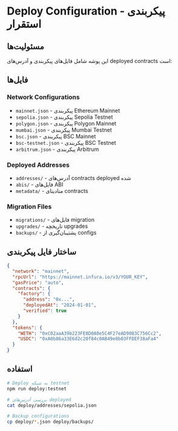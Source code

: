 # Deploy Configuration - پیکربندی استقرار

## مسئولیت‌ها

این پوشه شامل فایل‌های پیکربندی و آدرس‌های deployed contracts است:

## فایل‌ها

### Network Configurations
- `mainnet.json` - پیکربندی Ethereum Mainnet
- `sepolia.json` - پیکربندی Sepolia Testnet
- `polygon.json` - پیکربندی Polygon Mainnet
- `mumbai.json` - پیکربندی Mumbai Testnet
- `bsc.json` - پیکربندی BSC Mainnet
- `bsc-testnet.json` - پیکربندی BSC Testnet
- `arbitrum.json` - پیکربندی Arbitrum

### Deployed Addresses
- `addresses/` - آدرس‌های contracts deployed شده
- `abis/` - فایل‌های ABI
- `metadata/` - متادیتای contracts

### Migration Files
- `migrations/` - فایل‌های migration
- `upgrades/` - تاریخچه upgrades
- `backups/` - پشتیبان‌گیری از configs

## ساختار فایل پیکربندی

```json
{
  "network": "mainnet",
  "rpcUrl": "https://mainnet.infura.io/v3/YOUR_KEY",
  "gasPrice": "auto",
  "contracts": {
    "factory": {
      "address": "0x...",
      "deployedAt": "2024-01-01",
      "verified": true
    }
  },
  "tokens": {
    "WETH": "0xC02aaA39b223FE8D0A0e5C4F27eAD9083C756Cc2",
    "USDC": "0xA0b86a33E6d2c20f84c0AB49e8b03FFDEF38aFa4"
  }
}
```

## استفاده

```bash
# Deploy به شبکه testnet
npm run deploy:testnet

# بررسی آدرس‌های deployed
cat deploy/addresses/sepolia.json

# Backup configurations
cp deploy/*.json deploy/backups/
``` 